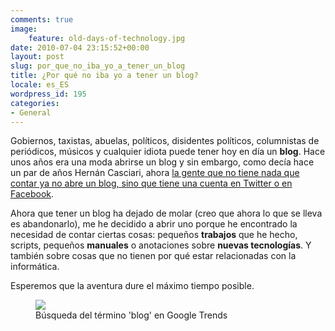 ```yaml
---
comments: true
image:
    feature: old-days-of-technology.jpg
date: 2010-07-04 23:15:52+00:00
layout: post
slug: por_que_no_iba_yo_a_tener_un_blog
title: ¿Por qué no iba yo a tener un blog?
locale: es_ES
wordpress_id: 195
categories:
- General
---
```


Gobiernos, taxistas, abuelas, políticos, disidentes políticos, columnistas de periódicos, músicos y cualquier idiota puede tener hoy en día un **blog**. Hace unos años era una moda abrirse un blog y sin embargo, como decía hace un par de años Hernán Casciari, ahora [la gente que no tiene nada que contar ya no abre un blog, sino que tiene una cuenta en Twitter o en Facebook](http://orsai.es/2008/11/una_charla_sobre_la_muerte_de_los_blogs.php).

Ahora que tener un blog ha dejado de molar (creo que ahora lo que se lleva es abandonarlo), me he decidido a abrir uno porque he encontrado la necesidad de contar ciertas cosas: pequeños **trabajos** que he hecho, scripts, pequeños **manuales** o anotaciones sobre **nuevas tecnologías**. Y también sobre cosas que no tienen por qué estar relacionadas con la informática.

Esperemos que la aventura dure el máximo tiempo posible.


<figure>
	<a href="http://jllopezpino.files.wordpress.com/2010/07/google-trends-blog.png">
        <img src="http://jllopezpino.files.wordpress.com/2010/07/google-trends-blog.png">
    </a>
	<figcaption>Búsqueda del término 'blog' en Google Trends</figcaption>
</figure>

